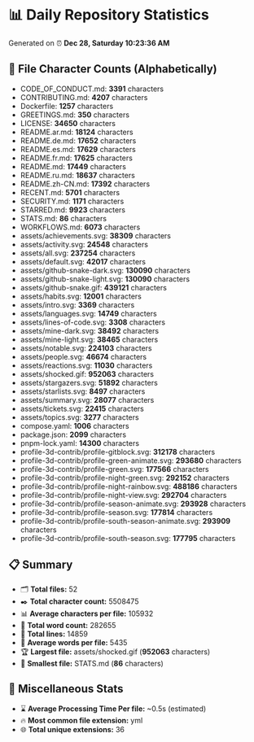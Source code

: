 # 📊 Daily Repository Statistics
Generated on ⏰ **Dec 28, Saturday 10:23:36 AM**

## 📂 File Character Counts (Alphabetically)
- CODE_OF_CONDUCT.md: **3391** characters
- CONTRIBUTING.md: **4207** characters
- Dockerfile: **1257** characters
- GREETINGS.md: **350** characters
- LICENSE: **34650** characters
- README.ar.md: **18124** characters
- README.de.md: **17652** characters
- README.es.md: **17629** characters
- README.fr.md: **17625** characters
- README.md: **17449** characters
- README.ru.md: **18637** characters
- README.zh-CN.md: **17392** characters
- RECENT.md: **5701** characters
- SECURITY.md: **1171** characters
- STARRED.md: **9923** characters
- STATS.md: **86** characters
- WORKFLOWS.md: **6073** characters
- assets/achievements.svg: **38309** characters
- assets/activity.svg: **24548** characters
- assets/all.svg: **237254** characters
- assets/default.svg: **42017** characters
- assets/github-snake-dark.svg: **130090** characters
- assets/github-snake-light.svg: **130090** characters
- assets/github-snake.gif: **439121** characters
- assets/habits.svg: **12001** characters
- assets/intro.svg: **3369** characters
- assets/languages.svg: **14749** characters
- assets/lines-of-code.svg: **3308** characters
- assets/mine-dark.svg: **38492** characters
- assets/mine-light.svg: **38465** characters
- assets/notable.svg: **224103** characters
- assets/people.svg: **46674** characters
- assets/reactions.svg: **11030** characters
- assets/shocked.gif: **952063** characters
- assets/stargazers.svg: **51892** characters
- assets/starlists.svg: **8497** characters
- assets/summary.svg: **28077** characters
- assets/tickets.svg: **22415** characters
- assets/topics.svg: **3277** characters
- compose.yaml: **1006** characters
- package.json: **2099** characters
- pnpm-lock.yaml: **14300** characters
- profile-3d-contrib/profile-gitblock.svg: **312178** characters
- profile-3d-contrib/profile-green-animate.svg: **293680** characters
- profile-3d-contrib/profile-green.svg: **177566** characters
- profile-3d-contrib/profile-night-green.svg: **292152** characters
- profile-3d-contrib/profile-night-rainbow.svg: **488186** characters
- profile-3d-contrib/profile-night-view.svg: **292704** characters
- profile-3d-contrib/profile-season-animate.svg: **293928** characters
- profile-3d-contrib/profile-season.svg: **177814** characters
- profile-3d-contrib/profile-south-season-animate.svg: **293909** characters
- profile-3d-contrib/profile-south-season.svg: **177795** characters

## 📋 Summary
- 🗂️ **Total files:** 52
- ✒️ **Total character count:** 5508475
- 📊 **Average characters per file:** 105932
- 📝 **Total word count:** 282655
- 🧾 **Total lines:** 14859
- 📐 **Average words per file:** 5435
- 🏆 **Largest file:** assets/shocked.gif (**952063** characters)
- 🥉 **Smallest file:** STATS.md (**86** characters)

## 🌟 Miscellaneous Stats
- ⌛ **Average Processing Time Per file:** ~0.5s (estimated)
- 🔥 **Most common file extension:** yml
- 🌐 **Total unique extensions:** 36
